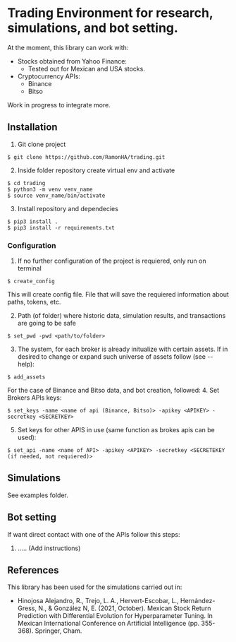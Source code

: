 # Trading Environment for research, simulations, and bot setting.

At the moment, this library can work with:
- Stocks obtained from Yahoo Finance:
  - Tested out for Mexican and USA stocks.
- Cryptocurrency APIs:
  - Binance
  - Bitso

Work in progress to integrate more.

## Installation

1. Git clone project
```
$ git clone https://github.com/RamonHA/trading.git
```

2. Inside folder repository create virtual env and activate
```
$ cd trading
$ python3 -m venv venv_name
$ source venv_name/bin/activate
```

3. Install repository and dependecies
```
$ pip3 install .
$ pip3 install -r requirements.txt
```

### Configuration
1. If no further configuration of the project is requiered, only run on terminal
```
$ create_config
```

This will create config file. File that will save the requiered information about paths, tokens, etc.

2. Path (of folder) where historic data, simulation results, and transactions are going to be safe
```
$ set_pwd -pwd <path/to/folder> 
```

3. The system, for each broker is already initualize with certain assets. If in desired to change or expand such universe of assets follow (see --help):
```
$ add_assets
```

For the case of Binance and Bitso data, and bot creation, followed:
4. Set Brokers APIs keys: 
```
$ set_keys -name <name of api (Binance, Bitso)> -apikey <APIKEY> -secretkey <SECRETKEY>
```

5. Set keys for other APIS in use (same function as brokes apis can be used):
```
$ set_api -name <name of API> -apikey <APIKEY> -secretkey <SECRETEKEY (if needed, not requiered)> 
```


## Simulations
See examples folder.

## Bot setting
If want direct contact with one of the APIs follow this steps:

1.  ..... (Add instructions)


## References
This library has been used for the simulations carried out in:
- Hinojosa Alejandro, R., Trejo, L. A., Hervert-Escobar, L., Hernández-Gress, N., & González N, E. (2021, October). Mexican Stock Return Prediction with Differential Evolution for Hyperparameter Tuning. In Mexican International Conference on Artificial Intelligence (pp. 355-368). Springer, Cham.